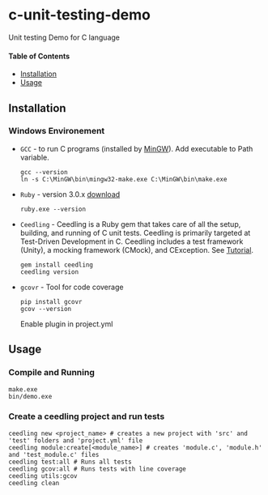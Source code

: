 # c-unit-testing-demo
Unit testing Demo for C language

#### Table of Contents

<!-- TOC -->

- [Installation](#installation)
- [Usage](#usage)

<!-- /TOC -->

## Installation
### Windows Environement
 - `GCC` - to run C programs (installed by [MinGW](https://sourceforge.net/projects/mingw/)). Add executable to Path variable. 
    ```console
    gcc --version
    ln -s C:\MinGW\bin\mingw32-make.exe C:\MinGW\bin\make.exe
    ```
 - `Ruby` - version 3.0.x [download](https://rubyinstaller.org/)
   ```console
   ruby.exe --version
   ```
 - `Ceedling` - Ceedling is a Ruby gem that takes care of all the setup, building, and running of C unit tests. Ceedling is primarily targeted at Test-Driven Development in C.  Ceedling includes a test framework (Unity), a mocking framework (CMock), and CException. See [Tutorial](https://embetronicx.com/tutorials/unit_testing/unit-testing-in-c-part-3-ceedling-installation/).
   ```console
   gem install ceedling
   ceedling version
   ```
 - `gcovr` - Tool for code coverage
    ```console
   pip install gcovr
   gcov --version
   ```
   Enable plugin in project.yml
## Usage
### Compile and Running
```console
make.exe
bin/demo.exe
```

### Create a ceedling project and run tests
```console
ceedling new <project_name> # creates a new project with 'src' and 'test' folders and 'project.yml' file
ceedling module:create[<module_name>] # creates 'module.c', 'module.h' and 'test_module.c' files
ceedling test:all # Runs all tests
ceedling gcov:all # Runs tests with line coverage
ceedling utils:gcov
ceedling clean
```